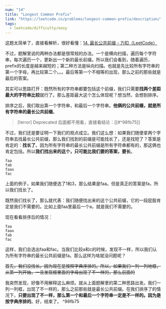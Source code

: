```yaml
---
num: "14"
title: "Longest Common Prefix"
link: "https://leetcode.cn/problems/longest-common-prefix/description/"
tags:
  - leetcode/difficulty/easy
---
```

这题太简单了，直接看解析，很好看懂：[14. 最长公共前缀 - 力扣（LeetCode）](https://leetcode.cn/problems/longest-common-prefix/solutions/288575/zui-chang-gong-gong-qian-zhui-by-leetcode-solution/)

不过，题解里说的两种办法都是很常规的办法。一个是横向扫描，遍历每个字符串，每次遍历一个，更新出一个新的最长前缀。所以我们会看到，随着遍历，prefix的长度是越来越短的；第二种方法是纵向扫描。也就是先比较所有字符串的第一个字母，再比较第二个。。。最后等第一个不相等的出现，那么之前的那些就是最后的答案。

其实可以思路打开：既然所有的字符串都要包括这个前缀，我们只需要**找两个差距最大的字符串比较**就行了。那么差距最大这个怎么体现呢？想当然，会想到排序。

排序之后，我们取出第一个字符串，和最后一个字符串。**他俩的公共前缀，就是所有字符串的最长公共前缀**。

> [!error] Deprecated
> 后面都不用看，直接看结论：[[#^98fb75]]

不过，我们还是要证明一下我们的观点成立。我们这么想：如果我们随便拿两个字符串去找最长公共前缀，那么我们找到的前缀是可能找长了，还是找短了？答案是肯定的：**找长了**。因为所有字符串的最长公共前缀是所有字符串都有的，那这俩也肯定包括。所以**我们找出来的这个，只可能比我们要的答案，要长**。

```
faa
fab
faax
fac
```

上面的例子，如果我们随便选了1和3，那么结果是faa。但是真正的答案是fa，所以我们找长了。

既然我们找长了，那么就代表：我们随便找出来的这个公共前缀，它的一段屁股肯定是我们不需要的。比如上面faa里最后一个a，就是我们不需要的。

现在看看排序后的情况：

```
faa
faax
fab
fac
```

这样，我们会选出faa和fac。当我们比较a和c的时候，发现不一样，所以我们认为所有字符串的最长公共前缀是fa。那么这样为啥就没问题呢？

~~首先，我们没找长。因为现在是按照字典序排的。所以，如果我们一列一列地框，从第一列开始，一旦发现框里面的字母出现了不一样的，那么前面的~~

我突然发现，好像不用解释这么麻烦。就从上面题解里的第二种思路出发。我们一列一列框，出现了不一样的，那么之前那些就是最长公共前缀。在我们排序了的情况下，**只要出现了不一样，那么第一个和最后一个字符串一定是不一样的。因为是按字典序排的**。好，结束了。 ^98fb75
